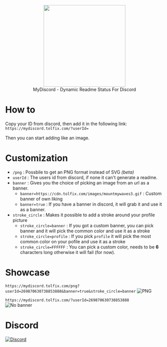 <p align="center">
  <img width="260" src="https://cdn.tolfix.com/images/TX-Small.png">
  <br/>
  MyDiscord - Dynamic Readme Status For Discord
</p>

# How to
Copy your ID from discord, then add it in the following link: `https://mydiscord.tolfix.com/?userId=`

Then you can start adding like an image.

# Customization 
* `/png` : Possbile to get an PNG format instead of SVG *(beta)*
* `userId` : The users id from discord, if none it can't generate a readme.
* `banner` : Gives you the choice of picking an image from an url as a banner.
  * `banner=https://cdn.tolfix.com/images/mountmywaves3.gif` : Custom banner of own liking
  * `banner=true` : If you have a banner in discord, it will grab it and use it as a banner.
* `stroke_circle` : Makes it possible to add a stroke around your profile picture
  * `stroke_circle=banner` : If you got a custom banner, you can pick banner and it will pick the common color and use it as a stroke
  * `stroke_circle=profile` : If you pick `profile` it will pick the most common color on your pofile and use it as a stroke
  * `stroke_circle=FFFFFF` : You can pick a custom color, needs to be **6** characters long otherwise it will fail (for now).

# Showcase
`https://mydiscord.tolfix.com/png?userId=269870630738853888&banner=true&stroke_circle=banner`
![PNG](https://mydiscord.tolfix.com/png?userId=269870630738853888&banner=true&stroke_circle=banner)

`https://mydiscord.tolfix.com/?userId=269870630738853888`
<br/>
![No banner](https://mydiscord.tolfix.com/?userId=269870630738853888&false=true)

# Discord
[![Discord](https://discord.com/api/guilds/833438897484595230/widget.png?style=banner4)](https://discord.gg/xHde7g93Yh)
